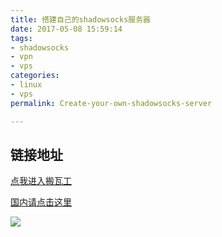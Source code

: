 ```yaml
---
title: 搭建自己的shadowsocks服务器
date: 2017-05-08 15:59:14
tags: 
- shadowsocks
- vpn
- vps
categories: 
- linux
- vps
permalink: Create-your-own-shadowsocks-server

---
```


## 链接地址
[点我进入搬瓦工](https://bandwagonhost.com/aff.php?aff=6060)

[国内请点击这里](https://bwh1.net/aff.php?aff=6060)

![](http://oi1wvrjc2.bkt.clouddn.com/17-5-8/97521733-file_1494232058235_cd04.jpg)